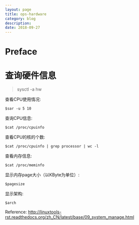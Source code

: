 ```yaml
---
layout: page
title: ops-hardware
category: blog
description: 
date: 2018-09-27
---
```

# Preface

# 查询硬件信息
> sysctl -a hw

查看CPU使用情况:

	$sar -u 5 10

查询CPU信息:

	$cat /proc/cpuinfo

查看CPU的核的个数:

	$cat /proc/cpuinfo | grep processor | wc -l

查看内存信息:

	$cat /proc/meminfo

显示内存page大小（以KByte为单位）:

	$pagesize

显示架构:

	$arch

Reference:
http://linuxtools-rst.readthedocs.org/zh_CN/latest/base/09_system_manage.html